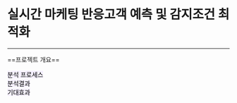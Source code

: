 # 실시간 마케팅 반응고객 예측 및 감지조건 최적화
----

==프로젝트 개요==

<mark style='background-color: #f5f0ff'> 분석 프로세스 </mark>  
<mark style='background-color: #f5f0ff'> 분석결과 </mark>  
<mark style='background-color: #f5f0ff'> 기대효과 </mark>  
